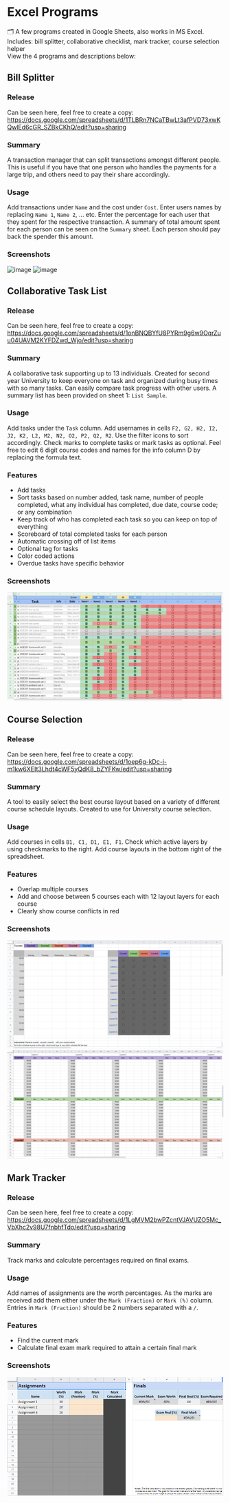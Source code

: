 # Excel Programs
🗂️ A few programs created in Google Sheets, also works in MS Excel. Includes: bill splitter, collaborative checklist, mark tracker, course selection helper<br/>
View the 4 programs and descriptions below:

## Bill Splitter
### Release
Can be seen here, feel free to create a copy:
https://docs.google.com/spreadsheets/d/1TLBRn7NCaTBwLt3afPVD73xwKQwlEd6cGR_SZBkCKhQ/edit?usp=sharing
### Summary
A transaction manager that can split transactions amongst different people. This is useful if you have that one person who handles the payments for a large trip, and others need to pay their share accordingly.
### Usage
Add transactions under `Name` and the cost under `Cost`. Enter users names by replacing `Name 1`, `Name 2`, ... etc. Enter the percentage for each user that they spent for the respective transaction. A summary of total amount spent for each person can be seen on the `Summary` sheet. Each person should pay back the spender this amount. 
### Screenshots
![image](https://user-images.githubusercontent.com/50821962/211217113-fdc36e1e-5fdf-423e-b754-eb023c82eab8.png)
![image](https://user-images.githubusercontent.com/50821962/211217123-abd19d25-696c-4651-9d01-47b0c1093636.png)

## Collaborative Task List
### Release
Can be seen here, feel free to create a copy:
https://docs.google.com/spreadsheets/d/1onBNQBYfU8PYRm9g6w9OqrZuu04UAVM2KYFDZwd_Wjo/edit?usp=sharing
### Summary
A collaborative task supporting up to 13 individuals. Created for second year University to keep everyone on task and organized during busy times with so many tasks. Can easily compare task progress with other users. A summary list has been provided on sheet 1: ```List Sample```.
### Usage
Add tasks under the ```Task``` column. Add usernames in cells ```F2, G2, H2, I2, J2, K2, L2, M2, N2, O2, P2, Q2, R2```. Use the filter icons to sort accordingly. Check marks to complete tasks or mark tasks as optional. Feel free to edit 6 digit course codes and names for the info column D by replacing the formula text.
### Features
* Add tasks
* Sort tasks based on number added, task name, number of people completed, what any individual has completed, due date, course code; or any combination
* Keep track of who has completed each task so you can keep on top of everything
* Scoreboard of total completed tasks for each person
* Automatic crossing off of list items
* Optional tag for tasks
* Color coded actions
* Overdue tasks have specific behavior 

### Screenshots
![Task List Screenshot](/Screenshots/CollabTaskList1.png)

## Course Selection
### Release
Can be seen here, feel free to create a copy:
https://docs.google.com/spreadsheets/d/1oep6g-kDc-i-m1kw6XEIt3Lhdt4cWF5yQdK8_bZYFKw/edit?usp=sharing
### Summary
A tool to easily select the best course layout based on a variety of different course schedule layouts. Created to use for University course selection. 
### Usage
Add courses in cells ```B1, C1, D1, E1, F1```. Check which active layers by using checkmarks to the right. Add course layouts in the bottom right of the spreadsheet.
### Features
* Overlap multiple courses
* Add and choose between 5 courses each with 12 layout layers for each course
* Clearly show course conflicts in red
### Screenshots
![Course Selection Screenshot](/Screenshots/CourseSelection1.png)
![Course Selection Screenshot](/Screenshots/CourseSelection2.png)

## Mark Tracker
### Release
Can be seen here, feel free to create a copy:
https://docs.google.com/spreadsheets/d/1LgMVM2bwPZcntVJAVUZO5Mc_VbXhc2v98U7fnbhfTdo/edit?usp=sharing

### Summary
Track marks and calculate percentages required on final exams.
### Usage
Add names of assignments are the worth percentages. As the marks are received add them either under the ```Mark (Fraction)``` or ```Mark (%)``` column. Entries in ```Mark (Fraction)``` should be 2 numbers separated with a ```/```.
### Features
* Find the current mark
* Calculate final exam mark required to attain a certain final mark
### Screenshots
![Mark Tracker Screenshot](/Screenshots/MarkTracker1.png)
